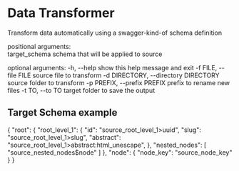 # Data Transformer

Transform data automatically using a swagger-kind-of schema definition 

positional arguments:  
  target_schema schema that will be applied to source

optional arguments:
  -h, --help            show this help message and exit
  -f FILE, --file FILE  source file to transform
  -d DIRECTORY, --directory DIRECTORY source folder to transform
  -p PREFIX, --prefix PREFIX prefix to rename new files
  -t TO, --to TO        target folder to save the output


## Target Schema example
{
  "root": {
    "root_level_1": {
      "id": "source_root_level_1>uuid",
      "slug": "source_root_level_1>slug",
      "abstract": "source_root_level_1>abstract:html_unescape",
    },
    "nested_nodes": [
      "source_nested_nodes$node"
    ]
  },
  "node": {
    "node_key": "source_node_key"
  }
}